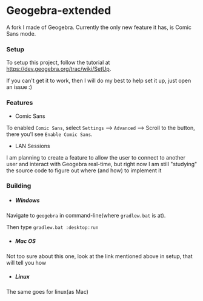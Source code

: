 # Geogebra-extended
A fork I made of Geogebra. Currently the only new feature it has, is Comic Sans mode.

### Setup

To setup this project, follow the tutorial at https://dev.geogebra.org/trac/wiki/SetUp.

If you can't get it to work, then I will do my best to help set it up, just open an issue :)



### Features

- Comic Sans

To enabled `Comic Sans`, select `Settings` --> `Advanced` --> Scroll to the button, there you'l see `Enable Comic Sans`.

- LAN Sessions

I am planning to create a feature to allow the user to connect to another user and interact with Geogebra real-time, but right now I am still "studying" the source code to figure out where (and how) to implement it

### Building

- ##### Windows

Navigate to `geogebra` in command-line(where `gradlew.bat` is at).

Then type `gradlew.bat :desktop:run`

- ##### Mac OS

Not too sure about this one, look at the link mentioned above in setup, that will tell you how

- ##### Linux

The same goes for linux(as Mac)

